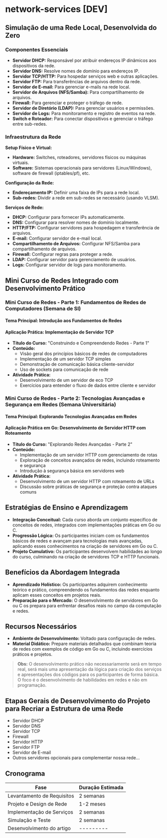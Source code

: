 # network-services [DEV]

## Simulação de uma Rede Local, Desenvolvida do Zero

### Componentes Essenciais
- **Servidor DHCP:** Responsável por atribuir endereços IP dinâmicos aos dispositivos da rede.
- **Servidor DNS:** Resolve nomes de domínio para endereços IP.
- **Servidor TCP/HTTP:** Para hospedar serviços web e outras aplicações.
- **Servidor FTP:** Para transferências de arquivos dentro da rede.
- **Servidor de E-mail:** Para gerenciar e-mails na rede local.
- **Servidor de Arquivos (NFS/Samba):** Para compartilhamento de arquivos.
- **Firewall:** Para gerenciar e proteger o tráfego de rede.
- **Servidor de Diretório (LDAP):** Para gerenciar usuários e permissões.
- **Servidor de Logs:** Para monitoramento e registro de eventos na rede.
- **Switch e Roteador:** Para conectar dispositivos e gerenciar o tráfego entre sub-redes.

### Infraestrutura da Rede

**Setup Físico e Virtual:**
- **Hardware:** Switches, roteadores, servidores físicos ou máquinas virtuais.
- **Software:** Sistemas operacionais para servidores (Linux/Windows), software de firewall (iptables/pf), etc.

**Configuração da Rede:**
- **Endereçamento IP:** Definir uma faixa de IPs para a rede local.
- **Sub-redes:** Dividir a rede em sub-redes se necessário (usando VLSM).

**Serviços de Rede:**
- **DHCP:** Configurar para fornecer IPs automaticamente.
- **DNS:** Configurar para resolver nomes de domínio localmente.
- **HTTP/FTP:** Configurar servidores para hospedagem e transferência de arquivos.
- **E-mail:** Configurar servidor de e-mail local.
- **Compartilhamento de Arquivos:** Configurar NFS/Samba para compartilhamento de arquivos.
- **Firewall:** Configurar regras para proteger a rede.
- **LDAP:** Configurar servidor para gerenciamento de usuários.
- **Logs:** Configurar servidor de logs para monitoramento.

## Mini Curso de Redes Integrado com Desenvolvimento Prático

### Mini Curso de Redes - Parte 1: Fundamentos de Redes de Computadores (Semana de SI)
#### Tema Principal: Introdução aos Fundamentos de Redes
#### Aplicação Prática: Implementação de Servidor TCP
- **Título do Curso:** "Construindo e Compreendendo Redes - Parte 1"
- **Conteúdo:**
  - Visão geral dos princípios básicos de redes de computadores
  - Implementação de um servidor TCP simples
  - Demonstração de comunicação básica cliente-servidor
  - Uso de sockets para comunicação de rede
- **Atividade Prática:**
  - Desenvolvimento de um servidor de eco TCP
  - Exercícios para entender o fluxo de dados entre cliente e servidor

### Mini Curso de Redes - Parte 2: Tecnologias Avançadas e Segurança em Redes (Semana Universitária)
#### Tema Principal: Explorando Tecnologias Avançadas em Redes
#### Aplicação Prática em Go: Desenvolvimento de Servidor HTTP com Roteamento
- **Título do Curso:** "Explorando Redes Avançadas - Parte 2"
- **Conteúdo:**
  - Implementação de um servidor HTTP com gerenciamento de rotas
  - Exploração de conceitos avançados de redes, incluindo roteamento e segurança
  - Introdução à segurança básica em servidores web
- **Atividade Prática:**
  - Desenvolvimento de um servidor HTTP com roteamento de URLs
  - Discussão sobre práticas de segurança e proteção contra ataques comuns

## Estratégias de Ensino e Aprendizagem
- **Integração Conceitual:** Cada curso aborda um conjunto específico de conceitos de redes, integrados com implementações práticas em Go ou C.
- **Progressão Lógica:** Os participantes iniciam com os fundamentos básicos de redes e avançam para tecnologias mais avançadas, aplicando esses conhecimentos na criação de servidores em Go ou C.
- **Projeto Cumulativo:** Os participantes desenvolvem habilidades ao longo do curso, culminando na criação de servidores TCP e HTTP funcionais.

## Benefícios da Abordagem Integrada
- **Aprendizado Holístico:** Os participantes adquirem conhecimento teórico e prático, compreendendo os fundamentos das redes enquanto aplicam esses conceitos em projetos reais.
- **Preparação para o Mercado:** O desenvolvimento de servidores em Go ou C os prepara para enfrentar desafios reais no campo da computação e redes.

## Recursos Necessários
- **Ambiente de Desenvolvimento:** Voltado para configuração de redes.
- **Material Didático:** Prepare materiais detalhados que combinam teoria de redes com exemplos de código em Go ou C, incluindo exercícios práticos e projetos.

> **Obs:** O desenvolvimento prático não necessariamente será em tempo real, será mais uma apresentação da lógica para criação dos serviços e apresentações dos códigos para os participantes de forma básica. O foco é o desenvolvimento de habilidades em redes e não em programação.

## Etapas Gerais de Desenvolvimento do Projeto para Recriar a Estrutura de uma Rede
- Servidor DHCP
- Servidor DNS
- Servidor TCP
- Firewall
- Servidor HTTP
- Servidor FTP
- Servidor de E-mail
- Outros servidores opcionais para complementar nossa rede...

## Cronograma

| Fase                        | Duração Estimada |
|-----------------------------|------------------|
| Levantamento de Requisitos  | 2 semanas        |
| Projeto e Design de Rede    | 1-2 meses        |
| Implementação de Serviços   | 2 semanas        |
| Simulação e Teste           | 2 semanas        |
| Desenvolvimento do artigo   | ---------        |
